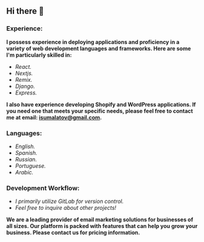 ## Hi there 👋
### Experience:

**I possess experience in deploying applications and proficiency in a variety of web development languages and frameworks. Here are some I'm particularly skilled in:**

- *React.*
- *Nextjs.*
- *Remix.*
- *Django.*
- *Express.*

**I also have experience developing Shopify and WordPress applications. If you need one that meets your specific needs, please feel free to contact me at email: isumalatov@gmail.com.**

### Languages:

- *English.*
- *Spanish.*
- *Russian.*
- *Portuguese.*
- *Arabic.*

### Development Workflow:

- *I primarily utilize GitLab for version control.*
- *Feel free to inquire about other projects!*
  
**We are a leading provider of email marketing solutions for businesses of all sizes. Our platform is packed with features that can help you grow your business. Please contact us for pricing information.**

